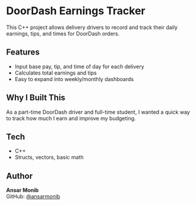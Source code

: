 # DoorDash Earnings Tracker

This C++ project allows delivery drivers to record and track their daily earnings, tips, and times for DoorDash orders.

## Features
- Input base pay, tip, and time of day for each delivery
- Calculates total earnings and tips
- Easy to expand into weekly/monthly dashboards

## Why I Built This
As a part-time DoorDash driver and full-time student, I wanted a quick way to track how much I earn and improve my budgeting.

## Tech
- C++
- Structs, vectors, basic math

## Author
**Ansar Monib**  
GitHub: [@ansarmonib](https://github.com/ansarmonib)
